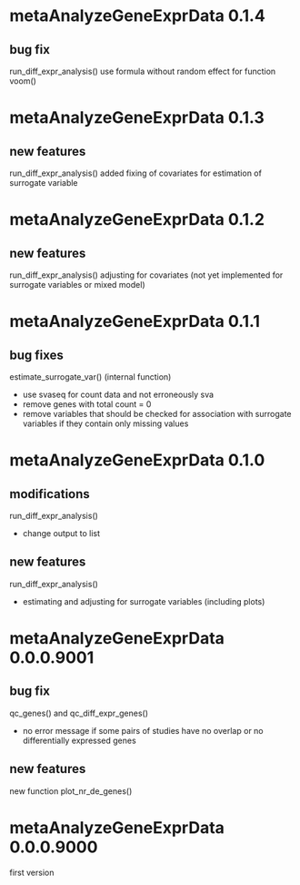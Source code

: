 
# metaAnalyzeGeneExprData 0.1.4

## bug fix

run_diff_expr_analysis()
use formula without random effect for function voom()

# metaAnalyzeGeneExprData 0.1.3

## new features

run_diff_expr_analysis()
added fixing of covariates for estimation of surrogate variable 

# metaAnalyzeGeneExprData 0.1.2

## new features

run_diff_expr_analysis()
adjusting for covariates (not yet implemented for surrogate variables or mixed model)

# metaAnalyzeGeneExprData 0.1.1

## bug fixes

estimate_surrogate_var() (internal function)  
- use svaseq for count data and not erroneously sva  
- remove genes with total count = 0  
- remove variables that should be checked for association with surrogate 
variables if they contain only missing values

# metaAnalyzeGeneExprData 0.1.0

## modifications

run_diff_expr_analysis()
- change output to list

## new features

run_diff_expr_analysis()
- estimating and adjusting for surrogate variables (including plots)

# metaAnalyzeGeneExprData 0.0.0.9001

## bug fix

qc_genes() and qc_diff_expr_genes()
- no error message if some pairs of studies have no overlap or no 
differentially expressed genes

## new features

new function plot_nr_de_genes()

# metaAnalyzeGeneExprData 0.0.0.9000

first version
